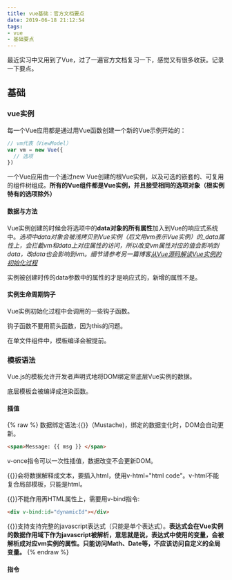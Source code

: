 ```yaml
---
title: vue基础：官方文档要点
date: 2019-06-18 21:12:54
tags:
- vue
- 基础要点
---
```

最近实习中又用到了Vue，过了一遍官方文档复习一下，感觉又有很多收获。记录一下要点。

## 基础
### vue实例
每一个Vue应用都是通过用Vue函数创建一个新的Vue示例开始的：
```js
// vm代表（ViewModel）
var vm = new Vue({
  // 选项
})
```
一个Vue应用由一个通过new Vue创建的根Vue实例，以及可选的嵌套的、可复用的组件树组成。**所有的Vue组件都是Vue实例，并且接受相同的选项对象（根实例特有的选项除外）**

#### 数据与方法
Vue实例创建的时候会将选项中的**data对象的所有属性**加入到Vue的响应式系统中。*选项中data对象会被浅拷贝到Vue实例（后文用vm表示Vue实例）的_data属性上，会拦截vm和data上对应属性的访问，所以改变vm属性对应的值会影响到data，改data也会影响到vm。细节请参考另一篇博客[从Vue源码解读Vue实例的初始化过程]()*

实例被创建时传的data参数中的属性的才是响应式的，新增的属性不是。

#### 实例生命周期钩子
Vue实例初始化过程中会调用的一些钩子函数。

钩子函数不要用箭头函数，因为this的问题。

在单文件组件中，模板编译会被提前。

### 模板语法
Vue.js的模板允许开发者声明式地将DOM绑定至底层Vue实例的数据。

底层模板会被编译成渲染函数。

#### 插值
{% raw %}
数据绑定语法:{{}}（Mustache)，绑定的数据变化时，DOM会自动更新。
```html
<span>Message: {{ msg }} </span>
```
v-once指令可以一次性插值，数据改变不会更新DOM。

{{}}会将数据解释成文本，要插入html，使用v-html="html code"。v-html不能复合局部模板，只能是html。

{{}}不能作用再HTML属性上，需要用v-bind指令:
```html
<div v-bind:id="dynamicId"></div>
```

{{}}支持支持完整的javascript表达式（只能是单个表达式）。**表达式会在Vue实例的数据作用域下作为javascript被解析，意思就是说，表达式中使用的变量，会被解析成对应vm实例的属性。只能访问Math、Date等，不应该访问自定义的全局变量。**
{% endraw %}
#### 指令
